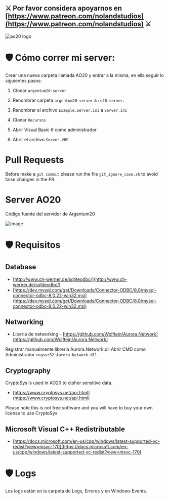 ## ⚔️ Por favor considera apoyarnos en [https://www.patreon.com/nolandstudios](https://www.patreon.com/nolandstudios) ⚔️

![ao20 logo](https://www.ao20.com.ar/_nuxt/img/ao20_logo_sm.d4333ec.png)

# 🛡️ Cómo correr mi server:
Crear una nueva carpeta llamada AO20 y entrar a la misma, en ella seguir lo siguientes pasos:

1. Clonar `argentum20-server`

2. Renombrar carpeta `argentum20-server` a `re20-server`.

3. Renombrar el archivo `Example.Server.ini` a `Server.ini`

4. Clonar `Recursos`

5. Abrir Visual Basic 6 como administrador

6. Abrir el archivo `Server.VBP`

# Pull Requests

Before make a `git commit` please run the file `git_ignore_case.sh` to avoid false changes in the PR.

# Server AO20
Código fuente del servidor de Argentum20

![image](https://i.ibb.co/gFDn3SG/AO20-drawio-2.png)

# 🛡️ Requisitos

## Database
- [http://www.ch-werner.de/sqliteodbc/](http://www.ch-werner.de/sqliteodbc/)
- [https://dev.mysql.com/get/Downloads/Connector-ODBC/8.0/mysql-connector-odbc-8.0.22-win32.msi](https://dev.mysql.com/get/Downloads/Connector-ODBC/8.0/mysql-connector-odbc-8.0.22-win32.msi)

## Networking
- Liberia de networking - [https://github.com/Wolftein/Aurora.Network](https://github.com/Wolftein/Aurora.Network)

Registrar manualmente libreria Aurora.Network.dll 
Abrir CMD como Administrador `regsvr32 Aurora.Network.dll`

## Cryptography
CryptoSys is used in AO20 to cipher sensitive data.

- [https://www.cryptosys.net/api.html](https://www.cryptosys.net/api.html)

Please note this is not free software and you will have to buy your own license to use CryptoSys

## Microsoft Visual C++ Redistributable
- [https://docs.microsoft.com/en-us/cpp/windows/latest-supported-vc-redist?view=msvc-170](https://docs.microsoft.com/en-us/cpp/windows/latest-supported-vc-redist?view=msvc-170)

# 🛡️ Logs
Los logs están en la carpeta de Logs, Errores y en Windows Events.
